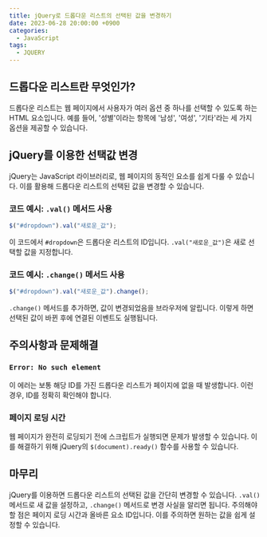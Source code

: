 ```yaml
---
title: jQuery로 드롭다운 리스트의 선택된 값을 변경하기
date: 2023-06-28 20:00:00 +0900
categories:
  - JavaScript
tags:
  - JQUERY
---
```


## 드롭다운 리스트란 무엇인가?

드롭다운 리스트는 웹 페이지에서 사용자가 여러 옵션 중 하나를 선택할 수 있도록 하는 HTML 요소입니다. 예를 들어, '성별'이라는 항목에 '남성', '여성', '기타'라는 세 가지 옵션을 제공할 수 있습니다.

## jQuery를 이용한 선택값 변경

jQuery는 JavaScript 라이브러리로, 웹 페이지의 동적인 요소를 쉽게 다룰 수 있습니다. 이를 활용해 드롭다운 리스트의 선택된 값을 변경할 수 있습니다.

### 코드 예시: `.val()` 메서드 사용

```javascript
$("#dropdown").val("새로운_값");
```

이 코드에서 `#dropdown`은 드롭다운 리스트의 ID입니다. `.val("새로운_값")`은 새로 선택할 값을 지정합니다.

### 코드 예시: `.change()` 메서드 사용

```javascript
$("#dropdown").val("새로운_값").change();
```

`.change()` 메서드를 추가하면, 값이 변경되었음을 브라우저에 알립니다. 이렇게 하면 선택된 값이 바뀐 후에 연결된 이벤트도 실행됩니다.

## 주의사항과 문제해결

### `Error: No such element`

이 에러는 보통 해당 ID를 가진 드롭다운 리스트가 페이지에 없을 때 발생합니다. 이런 경우, ID를 정확히 확인해야 합니다.

### 페이지 로딩 시간

웹 페이지가 완전히 로딩되기 전에 스크립트가 실행되면 문제가 발생할 수 있습니다. 이를 해결하기 위해 jQuery의 `$(document).ready()` 함수를 사용할 수 있습니다.

## 마무리

jQuery를 이용하면 드롭다운 리스트의 선택된 값을 간단히 변경할 수 있습니다. `.val()` 메서드로 새 값을 설정하고, `.change()` 메서드로 변경 사실을 알리면 됩니다. 주의해야 할 점은 페이지 로딩 시간과 올바른 요소 ID입니다. 이를 주의하면 원하는 값을 쉽게 설정할 수 있습니다.